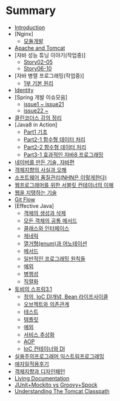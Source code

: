 # Summary

* [Introduction](README.md)
* [Nginx]
  * [모듈개발](nginx/모듈개발.md)
* [Apache and Tomcat](apache-and-tomcat.md)
* [자바 성능 튜닝 이야기(작업중)]
  * [Story02-05](자바_성능_튜닝_이야기/story02-05.md)
  * [Story06-10](자바_성능_튜닝_이야기/story06-10.md)
* [자바 병렬 프로그래밍(작업중)]
  * [1부 기본 원리](자바_병렬_프로그래밍/1부_기본_원리.md)
* [Identity](identity.md)
* [Spring 개발 이슈모음]
  * [issue1 ~ issue21](Spring_개발_이슈모음/Spring_개발_이슈1.md)
  * [issue22 ~ ](Spring_개발_이슈모음/Spring_개발_이슈2.md)
* [클린코더스 강의 정리](클린코더스_강의_정리.md)
* [Java8 in Action]
  * [Part1 기초](java8_in_action/part1.md)
  * [Part2-1 함수형 데이터 처리](java8_in_action/part2_함수형_데이터_처리.md)
  * [Part2-2 함수형 데이터 처리](java8_in_action/part2-2_함수형_데이터_처리.md)
  * [Part3-1 효과적인 자바8 프로그래밍](java8_in_action/part3-1_효과적인_자바8_프로그래밍.md)
* [네이버를 만든 기술, 자바편](네이버를_만든_기술_자바편.md)
* [객체지향의 사실과 오해](객체지향의_사실과_오해.md)
* [소프트웨어 품질관리(NHN은 이렇게한다)](소프트웨어_품질관리_NHN은_이렇게한다.md)
* [웹프로그래머를 위한 서블릿 컨테이너의 이해](웹_프로그래머를_위한_서블릿_컨테이너의_이해.md)
* [웹을 지탱하는 기술](웹을_지탱하는_기술.md)
* [Git Flow](git.md)
* [Effective Java]
  * [객체의 생성과 삭제](객체의_생성과_삭제.md)
  * [모든 객체의 공통 메서드](baa8_b4e0_ac1d_ccb4_c758_acf5_d1b5_ba54_c11c_b4dc.md)
  * [클래스와 인터페이스](d074_b798_c2a4_c640_c778_d130_d398_c774_c2a4.md)
  * [제네릭](c81c_b124_b9ad.md)
  * [열거형\(enum\)과 어노테이션](c5f4_ac70_d61528_enum_acfc_c5b4_b178_d14c_c774_c15.md)
  * [메서드](ba54_c11c_b4dc.md)
  * [일반적인 프로그래밍 원칙들](c77c_bc18_c801_c778_d504_b85c_adf8_b798_bc0d_c6d0_.md)
  * [예외](c608_c6782.md)
  * [병행성](bcd1_d589_c131.md)
  * [직렬화](c9c1_b82c_d654.md)
* [토비의 스프링3.1](spring.md)
  * [정의, IoC DI개념, Bean 라이프사이클](c815_c7582c_ioc__di_ac1c_b1502c_bean_b77c_c774_d50.md)
  * [오브젝트와 의존관계](c624_be0c_c81d_d2b8_c640_c758_c874_ad00_acc4.md)
  * [테스트](d14c_c2a4_d2b8.md)
  * [템플릿](d15c_d50c_b9bf.md)
  * [예외](c608_c678.md)
  * [서비스 추상화](c11c_be44_c2a4_cd94_c0c1_d654.md)
  * [AOP](aop.md)
  * [IoC 컨테이너와 DI](ioc_cee8_d14c_c774_b108_c640_di.md)
* [실용주의프로그래머 익스트림프로그래밍](c2e4_c6a9_c8fc_c758_d504_b85c_adf8_b798_ba38_c775_c2a4_d2b8_b9bc_d504_b85c_adf8_b798_bc0d.md)
* [애자일적용후기](c560_c790_c77c_c801_c6a9_d6c4_ae30.md)
* [객체지향과 디자인패턴](ac1d_ccb4_c9c0_d5a5_acfc_b514_c790_c778_d328_d134.md)
* [Living Documentation](what__why__how_living_documentation.md)
* [JUnit+Mockito vs Groovy+Spock](junit+mockito_vs_groovy+spock.md)
* [Understanding The Tomcat Classpath](understanding_the_tomcat_classpath.md)